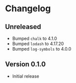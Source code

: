 # Changelog

## Unreleased

- Bumped `chalk` to 4.1.0
- Bumped `lodash` to 4.17.20
- Bumped `log-symbols` to 4.0.0

## Version 0.1.0

- Initial release
